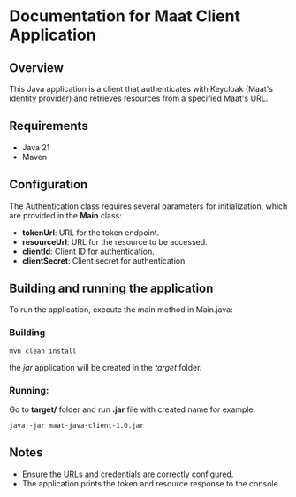 # Documentation for Maat Client Application

## Overview
This Java application is a client that authenticates with Keycloak (Maat's identity provider) and retrieves resources from a specified Maat's URL.

## Requirements
- Java 21
- Maven

## Configuration
The Authentication class requires several parameters for initialization, which are provided in the **Main** class:
- **tokenUrl**: URL for the token endpoint.
- **resourceUrl**: URL for the resource to be accessed.
- **clientId**: Client ID for authentication.
- **clientSecret**: Client secret for authentication.

## Building and running the application
To run the application, execute the main method in Main.java:

### Building

```mvn clean install```

the *jar* application will be created in the *target* folder.

### Running:

Go to **target/** folder and run **.jar** file with created name for example:

```java -jar maat-java-client-1.0.jar```

## Notes
- Ensure the URLs and credentials are correctly configured.
- The application prints the token and resource response to the console.